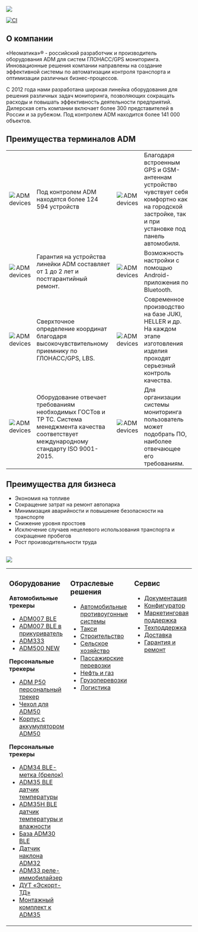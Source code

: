 <img src="https://github.com/noneandundefined/nrc/blob/main/assets/neomatica-index.png?raw=true" align="center" >

[![CI](https://github.com/noneandundefined/nrc/actions/workflows/ci.yml/badge.svg)](https://github.com/noneandundefined/nrc/actions/workflows/ci.yml)

<div>
  <h2>О компании</h2>
  <p>«Неоматика»® - российский разработчик и производитель оборудования ADM для систем ГЛОНАСС/GPS мониторинга. Инновационные решения компании направлены на создание эффективной системы по автоматизации контроля транспорта и оптимизации различных бизнес-процессов.</p>

  <p>С 2012 года нами разработана широкая линейка оборудования для решения различных задач мониторинга, позволяющих сокращать расходы и повышать эффективность деятельности предприятий. Дилерская сеть компании включает более 300 представителей в России и за рубежом. Под контролем ADM находится более 141 000 объектов.</p>
</div>

<h2>Преимущества терминалов ADM</h2>

<table align="center" border="0">
  <tr>
    <td width="auto" valign="middle" align="center">
      <img src="https://neomatica.com/local/templates/neomatica/images/adv1.png" alt="ADM devices" align="center">
    </td>
    <td width="300" valign="middle">
      Под контролем ADM находятся более 124 594 устройств
    </td>
    <td width="auto" valign="middle" align="center">
      <img src="https://neomatica.com/local/templates/neomatica/images/adv2.png" alt="ADM devices" align="center">
    </td>
    <td width="300" valign="middle">
      Благодаря встроенным GPS и GSM-антеннам устройство чувствует себя комфортно как на городской застройке, так и при установке под панель автомобиля.
    </td>
  </tr>

  <tr>
    <td width="auto" valign="middle" align="center">
      <img src="https://neomatica.com/local/templates/neomatica/images/adv3.png" alt="ADM devices" align="center">
    </td>
    <td width="300" valign="middle">
      Гарантия на устройства линейки ADM составляет от 1 до 2 лет и постгарантийный ремонт.
    </td>
    <td width="auto" valign="middle" align="center">
      <img src="https://neomatica.com/local/templates/neomatica/images/adv4.png" alt="ADM devices" align="center">
    </td>
    <td width="300" valign="middle">
      Возможность настройки с помощью Android-приложения по Bluetooth.
    </td>
  </tr>

  <tr>
    <td width="auto" valign="middle" align="center">
      <img src="https://neomatica.com/local/templates/neomatica/images/adv5.png" alt="ADM devices" align="center">
    </td>
    <td width="300" valign="middle">
      Сверхточное определение координат благодаря высокочувствительному приемнику по ГЛОНАСС/GPS, LBS.
    </td>
    <td width="auto" valign="middle" align="center">
      <img src="https://neomatica.com/local/templates/neomatica/images/adv9.png" alt="ADM devices" align="center">
    </td>
    <td width="300" valign="middle">
      Современное производство на базе JUKI, HELLER и др. На каждом этапе изготовления изделия проходят серьезный контроль качества.
    </td>
  </tr>

  <tr>
    <td width="auto" valign="middle" align="center">
      <img src="https://neomatica.com/local/templates/neomatica/images/adv7.png" alt="ADM devices" align="center">
    </td>
    <td width="300" valign="middle">
      Оборудование отвечает требованиям необходимых ГОСТов и ТР ТС. Система менеджмента качества соответствует международному стандарту ISO 9001-2015.
    </td>
    <td width="auto" valign="middle" align="center">
      <img src="https://neomatica.com/local/templates/neomatica/images/adv8.png" alt="ADM devices" align="center">
    </td>
    <td width="300" valign="middle">
      Для организации системы мониторинга пользователь может подобрать ПО, наиболее отвечающее его требованиям.
    </td>
  </tr>
</table>

<h2>Преимущества для бизнеса</h2>

-   Экономия на топливе
-   Сокращение затрат на ремонт автопарка
-   Минимизация аварийности и повышение безопасности на транспорте
-   Снижение уровня простоев
-   Исключение случаев нецелевого использования транспорта и сокращение пробегов
-   Рост производительности труда

<br>
<img src="https://github.com/noneandundefined/nrc/blob/main/assets/neomatica-counter.png?raw=true" align="center" >

<table border="0">
  <tr>
    <td width="25%" valign="top">
      <h3>Оборудование</h3>
      <strong>Автомобильные трекеры</strong>
      <ul>
        <li><a href="https://neomatica.com/equipment/catalog/avtomobilnye_trekery/terminal_adm007ble/">ADM007 BLE</a></li>
        <li><a href="https://neomatica.com/equipment/catalog/avtomobilnye_trekery/adm007_ble_v_prikurivatel/">ADM007 BLE в прикуриватель</a></li>
        <li><a href="https://neomatica.com/equipment/catalog/avtomobilnye_trekery/adm333_v2/">ADM333</a></li>
        <li><a href="https://neomatica.com/equipment/catalog/avtomobilnye_trekery/adm500/">ADM500 NEW</a></li>
      </ul>
      <strong>Персональные трекеры</strong>
      <ul>
        <li><a href="https://neomatica.com/equipment/catalog/personalnyy_treker_adm50/adm_p50_personalnyy_treker_/">ADM P50 персональный трекер</a></li>
        <li><a href="https://neomatica.com/equipment/catalog/personalnyy_treker_adm50/chekhol_dlya_adm50/">Чехол для ADM50</a></li>
        <li><a href="https://neomatica.com/equipment/catalog/personalnyy_treker_adm50/case_adm50/">Корпус с аккумулятором ADM50</a></li>
      </ul>
      <strong>Персональные трекеры</strong>
      <ul>
        <li><a href="https://neomatica.com/equipment/catalog/dopolnitelnoe_oborudovanie/adm34_ble_metka_brelok/">ADM34 BLE-метка (брелок)</a></li>
        <li><a href="https://neomatica.com/equipment/catalog/dopolnitelnoe_oborudovanie/adm35/">ADM35 BLE датчик температуры</a></li>
        <li><a href="https://neomatica.com/equipment/catalog/dopolnitelnoe_oborudovanie/adm35h/">ADM35H BLE датчик температуры и влажности</a></li>
        <li><a href="https://neomatica.com/equipment/catalog/dopolnitelnoe_oborudovanie/adm30/">База ADM30 BLE</a></li>
        <li><a href="https://neomatica.com/equipment/catalog/dopolnitelnoe_oborudovanie/ble_datchik_adm_32/">Датчик наклона ADM32</a></li>
        <li><a href="https://neomatica.com/equipment/catalog/dopolnitelnoe_oborudovanie/adm33_immobilayzer/">ADM33 реле-иммобилайзер</a></li>
        <li><a href="https://neomatica.com/equipment/catalog/dopolnitelnoe_oborudovanie/dut_eskort_td/">ДУТ «Эскорт-ТД»</a></li>
        <li><a href="https://neomatica.com/equipment/catalog/dopolnitelnoe_oborudovanie/montazhnyy_komplekt_k_adm35/">Монтажный комплект к ADM35</a></li>
      </ul>
    </td>
    <td width="25%" valign="top">
      <h3>Отраслевые решения</h3>
      <ul>
        <li><a href="https://neomatica.com/solutions/avtomobilnye_protivougonnye_sistemy/">Автомобильные противоугонные системы</a></li>
        <li><a href="https://neomatica.com/solutions/taksi/">Такси</a></li>
        <li><a href="https://neomatica.com/solutions/stroitelstvo_/">Строительство</a></li>
        <li><a href="https://neomatica.com/solutions/selskoe_khozyaystvo/">Сельское хозяйство</a></li>
        <li><a href="https://neomatica.com/solutions/passazhirskie_perevozki_/">Пассажирские перевозки</a></li>
        <li><a href="https://neomatica.com/solutions/neft_i_gaz_/">Нефть и газ</a></li>
        <li><a href="https://neomatica.com/solutions/gruzoperevozki_/">Грузоперевозки</a></li>
        <li><a href="https://neomatica.com/solutions/logistika/">Логистика</a></li>
      </ul>
    </td>
    <td width="25%" valign="top">
      <h3>Сервис</h3>
      <ul>
        <li><a href="https://neomatica.com/partner/docs/">Документация</a></li>
        <li><a href="https://neomatica.com/partner/conf/">Конфигуратор</a></li>
        <li><a href="https://neomatica.com/partner/market_support/">Маркетинговая поддержка</a></li>
        <li><a href="https://neomatica.com/partner/tech_support/">Техподдержка</a></li>
        <li><a href="https://neomatica.com/partner/delivery/">Доставка</a></li>
        <li><a href="https://neomatica.com/partner/guarantee/">Гарантия и ремонт</a></li>
      </ul>
    </td>
  </tr>
</table>
